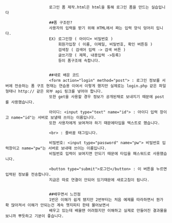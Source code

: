                        로그인 폼 제작.html은 html을 통해 로그인 폼을 만드는 실습입니다

                       ##폼 구조란?
                       사용자의 입력을 받기 위해 HTML에서 짜는 입력 양식 덩어리 입니다.
                       EX) 로그인창 ( 아이디+ 비밀번호 )
                           회원가입창 ( 이름, 이메일, 비밀번호, 확인 버튼등 )
                           검색창 ( 검색어 입력 -> 검색 버튼 )
                           글쓰기창 ( 제목, 내용입력 ->등록)
                           등이 폼구조에 속합니다.

                           
                       ##새로 배운 코드
                       <form action="login" method="post"> : 로그인 정보를 서버에 전송하는 폼 구조 현재는 연습용 이여서 이렇게 했지만 실제로는 login.php 같은 파일형태나 http:// 같은 외부 api 링크를 넣어야 합니다.
                       또한 get을 사용할 경우 정보가 공개된채로 보내지기 때문에 post를 사용했습니다.

                       아이디: <input type="text" name="id"> : 아이디 입력 창이고 name="id"는 서버로 보낼때 쓰이는 이름입니다.
                       또한 사용자에게 보여져야 하기 때문에타입을 텍스트로 했습니다.
                       
                       <br> : 줄바꿈 태그입니다.

                       비밀번호: <input type="password" name="pw"> 비밀번호 입력창이고 name="pw"는 서버로 보내때 쓰이는 이름입니다.
                       비밀번호 입력이 보여지면 안되기 때문에 타입을 패스워드로 사용했습니다.

                       <button type="submit">로그인</button> : 이 버튼을 누르면 입력된 정보를 전송합니다.
                       지금은 따로 연결이 안되어 있기때문에 새로고침이 됩니다.


                       ##배우면서 느낀점
                       1번은 이해가 쉽게 됐지만 2번부터는 처음 예제를 따라하면서 뭔가 확 많아져서 이해가 안되는건 계속 챗지피티 한테 물어보면서 
                       배우고 있는데 배울땐 어려웠지만 이해하고 실제로 만들어진 결과물을 보니까 뿌듯하고 기분이 좋습니다.
